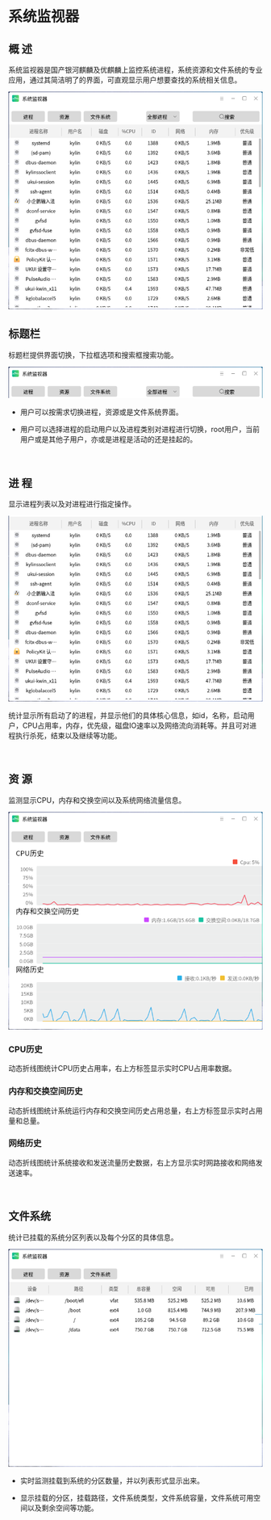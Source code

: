# 系统监视器
## 概 述 
系统监视器是国产银河麒麟及优麒麟上监控系统进程，系统资源和文件系统的专业应用，通过其简洁明了的界面，可直观显示用户想要查找的系统相关信息。

![图 1 系统监视器-big](image/1.png)
<br>

## 标题栏
标题栏提供界面切换，下拉框选项和搜索框搜索功能。

![图 2 标题栏-big](image/2.png)

- 用户可以按需求切换进程，资源或是文件系统界面。

- 用户可以选择进程的启动用户以及进程类别对进程进行切换，root用户，当前用户或是其他子用户，亦或是进程是活动的还是挂起的。

<br>

## 进 程
显示进程列表以及对进程进行指定操作。

![图 3 进程内容-big](image/3.png)

统计显示所有启动了的进程，并显示他们的具体核心信息，如id，名称，启动用户，CPU占用率，内存，优先级，磁盘IO速率以及网络流向消耗等。并且可对进程执行杀死，结束以及继续等功能。

<br>

## 资 源
监测显示CPU，内存和交换空间以及系统网络流量信息。

![图 4 系统监视器资源内容-big](image/4.png)

### CPU历史
动态折线图统计CPU历史占用率，右上方标签显示实时CPU占用率数据。

### 内存和交换空间历史
动态折线图统计系统运行内存和交换空间历史占用总量，右上方标签显示实时占用量和总量。

### 网络历史
动态折线图统计系统接收和发送流量历史数据，右上方显示实时网路接收和网络发送速率。

<br>

## 文件系统
统计已挂载的系统分区列表以及每个分区的具体信息。

![图 5 系统监视器文件系统内容-big](image/5.png)

- 实时监测挂载到系统的分区数量，并以列表形式显示出来。

- 显示挂载的分区，挂载路径，文件系统类型，文件系统容量，文件系统可用空间以及剩余空间等功能。
